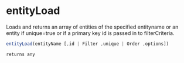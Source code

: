 # entityLoad

Loads and returns an array of entities of the specified entityname or an entity if unique=true or if a primary key id is passed in to filterCriteria.

```javascript
entityLoad(entityName [,id | Filter ,unique | Order ,options])
```

```javascript
returns any
```

